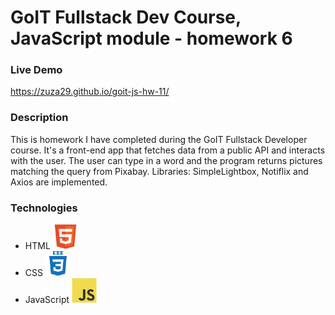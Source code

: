 # GoIT Fullstack Dev Course, JavaScript module - homework 6
### Live Demo
https://zuza29.github.io/goit-js-hw-11/

### Description
This is homework I have completed during the GoIT Fullstack Developer course. It's a front-end app that fetches data from a public API and interacts with the user. The user can type in a word and the program returns pictures matching the query from Pixabay. Libraries: SimpleLightbox, Notiflix and Axios are implemented.

### Technologies
- HTML <img src="https://github.com/devicons/devicon/blob/master/icons/html5/html5-original.svg" title="HTML5" alt="HTML" width="40" height="40"/>&nbsp;
- CSS <img src="https://github.com/devicons/devicon/blob/master/icons/css3/css3-plain-wordmark.svg"  title="CSS3" alt="CSS" width="40" height="40"/>&nbsp;
- JavaScript <img src="https://github.com/devicons/devicon/blob/master/icons/javascript/javascript-original.svg" title="JavaScript" alt="JavaScript" width="40" height="40"/>&nbsp;
